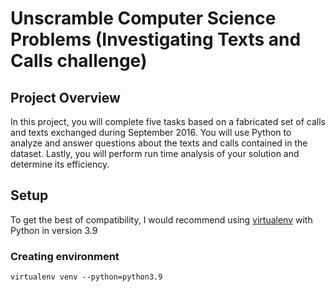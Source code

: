 # Unscramble Computer Science Problems (Investigating Texts and Calls challenge)

## Project Overview

In this project, you will complete five tasks based on a fabricated set of calls and texts exchanged during September 2016. You will use Python to analyze and answer questions about the texts and calls contained in the dataset. Lastly, you will perform run time analysis of your solution and determine its efficiency.

## Setup

To get the best of compatibility, I would recommend using [virtualenv](https://virtualenv.pypa.io/en/latest/installation.html) with Python in version 3.9

### Creating environment

```
virtualenv venv --python=python3.9
```
